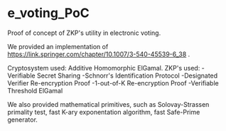 # e_voting_PoC
Proof of concept of ZKP's utility in electronic voting.

We provided an implementation of https://link.springer.com/chapter/10.1007/3-540-45539-6_38 .

Cryptosystem used: Additive Homomorphic ElGamal.
ZKP's used: -Verifiable Secret Sharing
            -Schnorr's Identification Protocol
            -Designated Verifier Re-encryption Proof
            -1-out-of-K Re-encryption Proof
            -Verifiable Threshold ElGamal

We also provided mathematical primitives, such as Solovay-Strassen primality test, fast K-ary exponentation algorithm, fast Safe-Prime generator.
